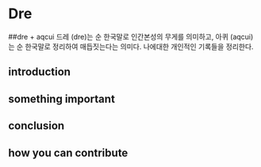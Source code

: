 ﻿# Dre
##dre + aqcui
드레 (dre)는 순 한국말로 인간본성의 무게를 의미하고, 아퀴 (aqcui)는 순 한국말로 정리하여 매듭짓는다는 의미다. 나에대한 개인적인 기록들을 정리한다.

## introduction

## something important

## conclusion

## how you can contribute

